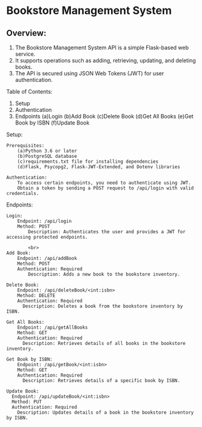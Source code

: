 <h1>Bookstore Management System</h1>


<h2>Overview:</h2> 

1. The Bookstore Management System API is a simple Flask-based web service. 
2. It supports operations such as adding, retrieving, updating, and deleting books. 
3. The API is secured using JSON Web Tokens (JWT) for user authentication.


Table of Contents:

1. Setup
2. Authentication
3. Endpoints
    (a)Login
    (b)Add Book
    (c)Delete Book
    (d)Get All Books
    (e)Get Book by ISBN
    (f)Update Book

Setup: 

    Prerequisites:
        (a)Python 3.6 or later
        (b)PostgreSQL database
        (c)requirements.txt file for installing dependencies
        (d)Flask, Psycopg2, Flask-JWT-Extended, and Dotenv libraries
    
    Authentication:
        To access certain endpoints, you need to authenticate using JWT. 
        Obtain a token by sending a POST request to /api/login with valid credentials.

Endpoints:

    Login:
        Endpoint: /api/login
        Method: POST
            Description: Authenticates the user and provides a JWT for accessing protected endpoints.
        
            <br>
    Add Book:
        Endpoint: /api/addBook
        Method: POST
        Authentication: Required
            Description: Adds a new book to the bookstore inventory.
        
    Delete Book:
        Endpoint: /api/deleteBook/<int:isbn>
        Method: DELETE
        Authentication: Required
          Description: Deletes a book from the bookstore inventory by ISBN.
        
    Get All Books:
        Endpoint: /api/getAllBooks
        Method: GET
        Authentication: Required
          Description: Retrieves details of all books in the bookstore inventory.
        
    Get Book by ISBN:
        Endpoint: /api/getBook/<int:isbn>
        Method: GET
        Authentication: Required
          Description: Retrieves details of a specific book by ISBN.
        
    Update Book:
      Endpoint: /api/updateBook/<int:isbn>
      Method: PUT
      Authentication: Required
        Description: Updates details of a book in the bookstore inventory by ISBN.
      
